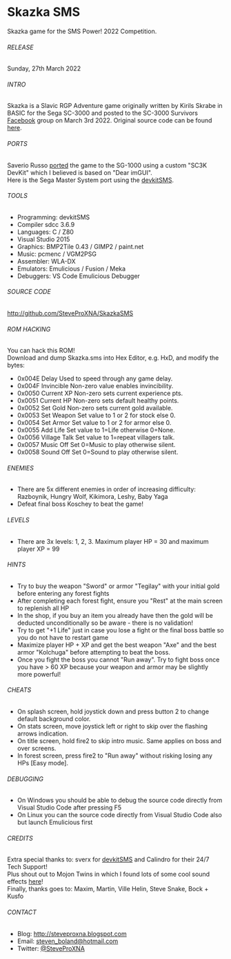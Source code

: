 # Skazka SMS
Skazka game for the SMS Power! 2022 Competition.

###### RELEASE
Sunday, 27th March 2022

###### INTRO
Skazka is a Slavic RGP Adventure game originally written by Kirils Skrabe in BASIC for the Sega SC-3000 and posted to the SC-3000 Survivors [Facebook](https://bit.ly/3De1P4E) group on March 3rd 2022.  Original source code can be found [here](https://bit.ly/3tGV9J3).

###### PORTS
Saverio Russo [ported](https://bit.ly/3IKJg9x) the game to the SG-1000 using a custom "SC3K DevKit" which I believed is based on "Dear imGUI".
<br />
Here is the Sega Master System port using the [devkitSMS](https://github.com/sverx/devkitSMS).

###### TOOLS
- Programming:	devkitSMS
- Compiler		sdcc 3.6.9
- Languages:	C / Z80
- Visual Studio 2015
- Graphics:		BMP2Tile 0.43 / GIMP2 / paint.net
- Music:		pcmenc / VGM2PSG
- Assembler:	WLA-DX
- Emulators:	Emulicious / Fusion / Meka
- Debuggers:	VS Code Emulicious Debugger

###### SOURCE CODE
http://github.com/SteveProXNA/SkazkaSMS

###### ROM HACKING
You can hack this ROM!  
Download and dump Skazka.sms into Hex Editor, e.g. HxD, and modify the bytes:
- 0x004E	Delay			Used to speed through any game delay.
- 0x004F	Invincible		Non-zero value enables invincibility.
- 0x0050	Current XP		Non-zero sets current experience pts.
- 0x0051	Current HP		Non-zero sets default healthy points.
- 0x0052	Set Gold 		Non-zero sets current gold available.
- 0x0053	Set Weapon 		Set value to 1 or 2 for stock else 0.
- 0x0054	Set Armor		Set value to 1 or 2 for armor else 0.
- 0x0055	Add Life		Set value to 1=Life otherwise 0=None.
- 0x0056	Village Talk	Set value to 1=repeat villagers talk.
- 0x0057	Music Off		Set 0=Music to play otherwise silent.
- 0x0058	Sound Off		Set 0=Sound to play otherwise silent.

###### ENEMIES
- There are 5x different enemies in order of increasing difficulty: Razboynik, Hungry Wolf, Kikimora, Leshy, Baby Yaga
- Defeat final boss Koschey to beat the game!

###### LEVELS
- There are 3x levels: 1, 2, 3.  Maximum player HP = 30 and maximum player XP = 99

###### HINTS
- Try to buy the weapon "Sword" or armor "Tegilay" with your initial gold before entering any forest fights
- After completing each forest fight, ensure you "Rest" at the main screen to replenish all HP
- In the shop, if you buy an item you already have then the gold will be deducted unconditionally so be aware - there is no validation!
- Try to get "+1 Life" just in case you lose a fight or the final boss battle so you do not have to restart game
- Maximize player HP + XP and get the best weapon "Axe" and the best armor "Kolchuga" before attempting to beat the boss.  
- Once you fight the boss you cannot "Run away".  Try to fight boss once you have > 60 XP because your weapon and armor may be slightly more powerful!

###### CHEATS
- On splash screen, hold joystick down and press button 2 to change default background color.
- On stats screen, move joystick left or right to skip over the flashing arrows indication.
- On title screen, hold fire2 to skip intro music.  Same applies on boss and over screens.
- In forest screen, press fire2 to "Run away" without risking losing any HPs [Easy mode].

###### DEBUGGING
- On Windows you should be able to debug the source code directly from Visual Studio Code after pressing F5
- On Linux you can the source code directly from Visual Studio Code also but launch Emulicious first

###### CREDITS
Extra special thanks to: sverx for [devkitSMS](https://github.com/sverx/devkitSMS) and Calindro for their 24/7 Tech Support!
<br />
Plus shout out to Mojon Twins in which I found lots of some cool sound effects [here](https://github.com/mojontwins/loves_the_sg1000)!
<br />
Finally, thanks goes to: Maxim, Martin, Ville Helin, Steve Snake, Bock + Kusfo

###### CONTACT
- Blog:		http://steveproxna.blogspot.com
- Email:	steven_boland@hotmail.com
- Twitter:	[@SteveProXNA](http://twitter.com/SteveProXNA)